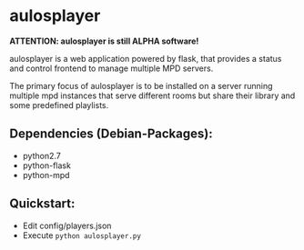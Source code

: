 # aulosplayer

**ATTENTION: aulosplayer is still ALPHA software!**

aulosplayer is a web application powered by flask, that provides a status and
control frontend to manage multiple MPD servers.

The primary focus of aulosplayer is to be installed on a server running
multiple mpd instances that serve different rooms but share their library
and some predefined playlists.


## Dependencies (Debian-Packages):
 * python2.7
 * python-flask
 * python-mpd
 

## Quickstart:

 * Edit config/players.json
 * Execute `python aulosplayer.py`

